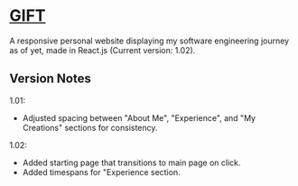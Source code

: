 # [GIFT](https://giftgiwa.github.io/GIFT/)
A responsive personal website displaying my software engineering journey as of yet, made in React.js (Current version: 1.02).

## Version Notes
1.01:
- Adjusted spacing between "About Me", "Experience", and "My Creations" sections for consistency.

1.02:
- Added starting page that transitions to main page on click.
- Added timespans for "Experience section.
